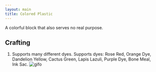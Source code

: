 ```yaml
---
layout: main
title: Colored Plastic
---
```


A colorful block that also serves no real purpose.

## Crafting

1) Supports many different dyes. Supports dyes: Rose Red, Orange Dye, Dandelion Yellow, Cactus Green, Lapis Lazuli, Purple Dye, Bone Meal, Ink Sac.
![gifo](https://t.gyazo.com/teams/chew/0399bcb00cbdef6757633987783a4a41.gif)
